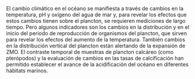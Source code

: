 El cambio climático en el océano se manifiesta a través de cambios en la temperatura, pH y oxígeno del agua de mar y, para revelar los efectos que estos cambios tienen sobre el plancton, se requieren mediciones de largo tiempo. Pero algunos indicadores son los cambios en la distribución y en  el inicio del periodo de reproducción de organismos del plancton, que sirven para revelar los efectos del aumento de la temperatura. También cambios en la distribución vertical del plancton están alertando de la expansión de ZMO. El contraste temporal de muestras de plancton calcáreo (como pterópodos) y la evaluación de cambios en las tasas de calcificación han permitido establecer el avance de la acidificación del océano en diferentes hábitats marinos.